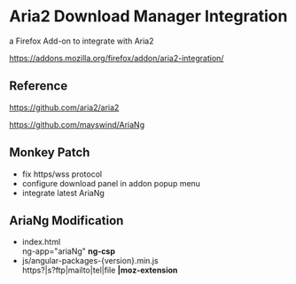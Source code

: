 # Aria2 Download Manager Integration
a Firefox Add-on to integrate with Aria2

https://addons.mozilla.org/firefox/addon/aria2-integration/

## Reference
https://github.com/aria2/aria2

https://github.com/mayswind/AriaNg

## Monkey Patch
* fix https/wss protocol
* configure download panel in addon popup menu
* integrate latest AriaNg

## AriaNg Modification
* index.html  
ng-app="ariaNg" **ng-csp**
* js/angular-packages-{version}.min.js  
https?|s?ftp|mailto|tel|file **|moz-extension**
